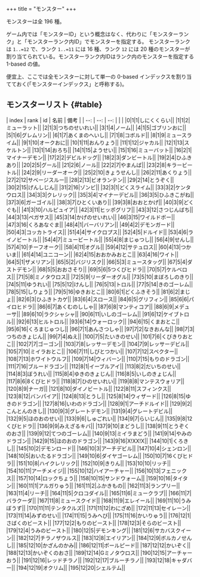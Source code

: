+++
title = "モンスター"
+++

モンスターは全 196 種。

ゲーム内では「モンスターID」という概念はなく、代わりに「モンスターランク」と「モンスターランク内ID」でモンスターを指定する。
モンスターランクは `1..=12` で、ランク `1..=11` には 16 種、ランク `12` には 20 種のモンスターが割り当てられている。モンスターランク内IDはランク内のモンスターを指定する 1-based の値。

便宜上、ここでは全モンスターに対して単一の 0-based インデックスを割り当てておく(「モンスターインデックス」と呼称する)。

## モンスターリスト {#table}

| index | rank | id  | 名前 | 備考 |
| --:   | --:  | --: |      |      |
|0|1|1|しにくくらい||
|1|1|2|ミューラット||
|2|1|3|つちのせいれい||
|3|1|4|ノーム||
|4|1|5|ゴブリンおに||
|5|1|6|グレムリン||
|6|1|7|あくまのへいし||
|7|1|8|コボルド||
|8|1|9|ミュースライム||
|9|1|10|オークおに||
|10|1|11|おんりょう||
|11|1|12|ジャカル||
|12|1|13|スケルトン||
|13|1|14|おろち||
|14|1|15|ようせい||
|15|1|16|ミューバット||
|16|2|1|マイナーデモン||
|17|2|2|デビルドッグ||
|18|2|3|ダンビートル||
|19|2|4|ひふきあり||
|20|2|5|グール||
|21|2|6|ノール||
|22|2|7|やまんば||
|23|2|8|キラービートル||
|24|2|9|リーダーオーク||
|25|2|10|きょうせんし||
|26|2|11|あくりょう||
|27|2|12|サベージスルー||
|28|2|13|ビオランテン||
|29|2|14|とうぞく||
|30|2|15|げんしじん||
|31|2|16|ゾンビ||
|32|3|1|どくスライム||
|33|3|2|ケンタウロス||
|34|3|3|クレリック||
|35|3|4|マイナーデビル||
|36|3|5|ひふきこがね||
|37|3|6|ガーゴイル||
|38|3|7|ひとくいあり||
|39|3|8|おおとかげ||
|40|3|9|どくぐも||
|41|3|10|ハルピュイア||
|42|3|11|ヒッポグリフ||
|43|3|12|さつじんばち||
|44|3|13|ペガサス||
|45|3|14|かげのせいれい||
|46|3|15|ワイルドボー||
|47|3|16|くろあなぐま||
|48|4|1|バーバリアン||
|49|4|2|デモンガード||
|50|4|3|コッカトライス||
|51|4|4|サイクロプス||
|52|4|5|ドルイド||
|53|4|6|ライノビートル||
|54|4|7|ミュービートル||
|55|4|8|まじゅつし||
|56|4|9|せんし||
|57|4|10|チーフオーク||
|58|4|11|オグル||
|59|4|12|サテュロス||
|60|4|13|つかいま||
|61|4|14|ユニコーン||
|62|4|15|おおかみおとこ||
|63|4|16|ワイト||
|64|5|1|ザメリアン||
|65|5|2|バジリスク||
|66|5|3|ミュースタッグ||
|67|5|4|ダストデモン||
|68|5|5|おおさそり||
|69|5|6|5つくびヒドラ||
|70|5|7|ケルベロス||
|71|5|8|ミノタウロス||
|72|5|9|リーダーオグル||
|73|5|10|まぼろしのきり||
|74|5|11|ゆうれい||
|75|5|12|けんし||
|76|5|13|トロル||
|77|5|14|きのゴーレム||
|78|5|15|しりょう||
|79|5|16|ゆきおとこ||
|80|6|1|どくふきそう||
|81|6|2|まじょ||
|82|6|3|ひふきトカゲ||
|83|6|4|スロース||
|84|6|5|グリフィン||
|85|6|6|パイロヒドラ||
|86|6|7|あくむのししゃ||
|87|6|8|マンティコア||
|88|6|9|メデューサ||
|89|6|10|ラクシャシャ||
|90|6|11|いしのゴーレム||
|91|6|12|ケイブトロル||
|92|6|13|ヒルトロル||
|93|6|14|ウォーロック||
|94|6|15|くまおとこ||
|95|6|16|くろまじゅつし||
|96|7|1|あんさつしゃ||
|97|7|2|なきおんな||
|98|7|3|つちのきょじん||
|99|7|4|ぬえ||
|100|7|5|たいきのせい||
|101|7|6|くびきりおとこ||
|102|7|7|ゴーゴン||
|103|7|8|レッサーデモン||
|104|7|9|レッサーデビル||
|105|7|10|ミイラおとこ||
|106|7|11|しびとつかい||
|107|7|12|スペクター||
|108|7|13|ホワイトウルフ||
|109|7|14|ウィバーン||
|110|7|15|もりのドラゴン||
|111|7|16|ブルードラゴン||
|112|8|1|イーブルアイ||
|113|8|2|だいちのせい||
|114|8|3|ぼうれい||
|115|8|4|ゆきのきょじん||
|116|8|5|いしのきょじん||
|117|8|6|8くびヒドラ||
|118|8|7|ひのせいれい||
|119|8|8|マンテスウォリア||
|120|8|9|ナーガ||
|121|8|10|ダイノビートル||
|122|8|11|スフィンクス||
|123|8|12|バンパイア||
|124|8|13|とうし||
|125|8|14|ウィザード||
|126|8|15|ゆきのドラゴン||
|127|8|16|いわのドラゴン||
|128|9|1|アーチドルイド||
|129|9|2|こんとんのきし||
|130|9|3|グレートデモン||
|131|9|4|グレートデビル||
|132|9|5|ほのおのせい||
|133|9|6|しゅごれい||
|134|9|7|らいじん||
|135|9|8|12くびヒドラ||
|136|9|9|みえざるキバ||
|137|9|10|まどうし||
|138|9|11|とうぞくのおさ||
|139|9|12|てつのゴーレム||
|140|9|13|ミイラまどう||
|141|9|14|やみのドラゴン||
|142|9|15|ほのおのドラゴン||
|143|9|16|X!XX!X||
|144|10|1|くろきし||
|145|10|2|デモンロード||
|146|10|3|アーチデビル||
|147|10|4|シェンロン||
|148|10|5|おいたるドラゴン||
|149|10|6|ダイヤゴーレム||
|150|10|7|16くびヒドラ||
|151|10|8|ハイクレリック||
|152|10|9|きりん||
|153|10|10|リッチ||
|154|10|11|アーチメイジ||
|155|10|12|ハイアーチャー||
|156|10|13|フェニックス||
|157|10|14|ロックちょう||
|158|10|15|サンドウォーム||
|159|10|16|タイタン||
|160|11|1|アルガりゅう||
|161|11|2|ふかきもの||
|162|11|3|ランプリー||
|163|11|4|リーチ||
|164|11|5|クロコダイル||
|165|11|6|ミュークラブ||
|166|11|7|バラクーダ||
|167|11|8|ミュースクイド||
|168|11|9|エレイール||
|169|11|10|うみぼうず||
|170|11|11|テンタクルズ||
|171|11|12|わにざめ||
|172|11|13|セイレーン||
|173|11|14|みずのせい||
|174|11|15|うみへび||
|175|11|16|かいりゅう||
|176|12|1|さばくのビースト||
|177|12|2|もりのビースト||
|178|12|3|そらのビースト||
|179|12|4|うみのビースト||
|180|12|5|デモンキング||
|181|12|6|サカバスクイーン||
|182|12|7|チラノザウルス||
|183|12|8|エイリアン||
|184|12|9|ボルカノせんし||
|185|12|10|かざんのかみ||
|186|12|11|ポールピード||
|187|12|12|かいぞく||
|188|12|13|かいぞくのおさ||
|189|12|14|Gミノタウロス||
|190|12|15|アーチャーおう||
|191|12|16|レッドチラノ||
|192|12|17|ブルーチラノ||
|193|12|18|キャダバー||
|194|12|19|オクリム||
|195|12|20|シェルテム||
